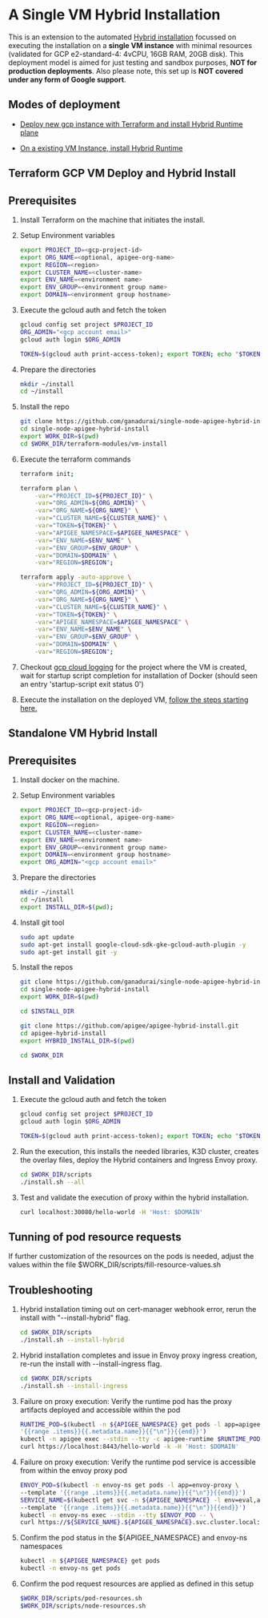 # A Single VM Hybrid Installation

This is an extension to the automated [Hybrid installation](https://cloud.google.com/apigee/docs/hybrid/preview/new-install-user-guide) focussed on executing the installation on a **single VM instance** with minimal resources (validated for GCP e2-standard-4: 4vCPU, 16GB RAM, 20GB disk). This deployment model is aimed for just  testing and sandbox purposes, **NOT for production deployments**. Also please note, this set up is **NOT covered under any form of Google support**. 

## Modes of deployment

* [Deploy new gcp instance with Terraform and install Hybrid Runtime plane](#terraform-gcp-vm-deploy-and-hybrid-install)

* [On a existing VM Instance, install Hybrid Runtime](#standalone-vm-hybrid-install)

## Terraform GCP VM Deploy and Hybrid Install

## Prerequisites

1. Install Terraform on the machine that initiates the install.

1. Setup Environment variables
    ```bash
    export PROJECT_ID=<gcp-project-id>
    export ORG_NAME=<optional, apigee-org-name>
    export REGION=<region>
    export CLUSTER_NAME=<cluster-name>
    export ENV_NAME=<environment name>
    export ENV_GROUP=<environment group name>
    export DOMAIN=<environment group hostname>
    ```

1. Execute the gcloud auth and fetch the token
    ```bash
    gcloud config set project $PROJECT_ID
    ORG_ADMIN="<gcp account email>"
    gcloud auth login $ORG_ADMIN

    TOKEN=$(gcloud auth print-access-token); export TOKEN; echo "$TOKEN"
    ```

1. Prepare the directories
    ```bash
    mkdir ~/install
    cd ~/install
    ```
    
1. Install the repo 
    ```bash
    git clone https://github.com/ganadurai/single-node-apigee-hybrid-install.git
    cd single-node-apigee-hybrid-install
    export WORK_DIR=$(pwd)
    cd $WORK_DIR/terraform-modules/vm-install
    ```

1. Execute the terraform commands
    ```bash
    terraform init;

    terraform plan \
        -var="PROJECT_ID=${PROJECT_ID}" \
        -var="ORG_ADMIN=${ORG_ADMIN}" \
        -var="ORG_NAME=${ORG_NAME}" \
        -var="CLUSTER_NAME=${CLUSTER_NAME}" \
        -var="TOKEN=${TOKEN}" \
        -var="APIGEE_NAMESPACE=$APIGEE_NAMESPACE" \
        -var="ENV_NAME=$ENV_NAME" \
        -var="ENV_GROUP=$ENV_GROUP" \
        -var="DOMAIN=$DOMAIN" \
        -var="REGION=$REGION";
    
    terraform apply -auto-approve \
        -var="PROJECT_ID=${PROJECT_ID}" \
        -var="ORG_ADMIN=${ORG_ADMIN}" \
        -var="ORG_NAME=${ORG_NAME}" \
        -var="CLUSTER_NAME=${CLUSTER_NAME}" \
        -var="TOKEN=${TOKEN}" \
        -var="APIGEE_NAMESPACE=$APIGEE_NAMESPACE" \
        -var="ENV_NAME=$ENV_NAME" \
        -var="ENV_GROUP=$ENV_GROUP" \
        -var="DOMAIN=$DOMAIN" \
        -var="REGION=$REGION";
    ```

1. Checkout [gcp cloud logging](https://console.cloud.google.com/logs/query;query=resource.type%3D%22gce_instance%22%0Astartup-script%20exit%20status%200) for the project where the VM is created, wait for startup script completion for installation of Docker (should seen an entry 'startup-script exit status 0')

1. Execute the installation on the deployed VM, [follow the steps starting here.](#install-and-validation)
    

## Standalone VM Hybrid Install

## Prerequisites

1. Install docker on the machine.

1. Setup Environment variables
    ```bash
    export PROJECT_ID=<gcp-project-id>
    export ORG_NAME=<optional, apigee-org-name>
    export REGION=<region>
    export CLUSTER_NAME=<cluster-name>
    export ENV_NAME=<environment name>
    export ENV_GROUP=<environment group name>
    export DOMAIN=<environment group hostname>
    export ORG_ADMIN="<gcp account email>"
    ```

1. Prepare the directories
    ```bash
    mkdir ~/install
    cd ~/install
    export INSTALL_DIR=$(pwd);
    ```

1. Install git tool
    ```bash
    sudo apt update
    sudo apt-get install google-cloud-sdk-gke-gcloud-auth-plugin -y
    sudo apt-get install git -y
    ```

1. Install the repos 
    ```bash
    git clone https://github.com/ganadurai/single-node-apigee-hybrid-install.git
    cd single-node-apigee-hybrid-install
    export WORK_DIR=$(pwd)
    
    cd $INSTALL_DIR  
    
    git clone https://github.com/apigee/apigee-hybrid-install.git
    cd apigee-hybrid-install
    export HYBRID_INSTALL_DIR=$(pwd)

    cd $WORK_DIR
    ```

## Install and Validation

1. Execute the gcloud auth and fetch the token
    ```bash
    gcloud config set project $PROJECT_ID
    gcloud auth login $ORG_ADMIN

    TOKEN=$(gcloud auth print-access-token); export TOKEN; echo "$TOKEN"
    ```

1. Run the execution, this installs the needed libraries, K3D cluster, creates the overlay files, deploy the Hybrid containers and Ingress Envoy proxy.
    ```bash
    cd $WORK_DIR/scripts
    ./install.sh --all
    ```
  
1. Test and validate the execution of proxy within the hybrid installation. 
    ```bash
    curl localhost:30080/hello-world -H 'Host: $DOMAIN'
    ```

## Tunning of pod resource requests

If further customization of the resources on the pods is needed, adjust the values within the file $WORK_DIR/scripts/fill-resource-values.sh

## Troubleshooting

1. Hybrid installation timing out on cert-manager webhook error, rerun the install with "--install-hybrid" flag.
    ```bash
    cd $WORK_DIR/scripts
    ./install.sh --install-hybrid   
    ```

1. Hybrid installation completes and issue in Envoy proxy ingress creation, re-run the install with --install-ingress flag.
    ```bash
    cd $WORK_DIR/scripts
    ./install.sh --install-ingress   
    ```

1. Failure on proxy execution: Verify the runtime pod has the proxy artifacts deployed and accessible within the pod
    ```bash
    RUNTIME_POD=$(kubectl -n ${APIGEE_NAMESPACE} get pods -l app=apigee-runtime --template \
    '{{range .items}}{{.metadata.name}}{{"\n"}}{{end}}')
    kubectl -n apigee exec --stdin --tty -c apigee-runtime $RUNTIME_POD -- \
    curl https://localhost:8443/hello-world -k -H 'Host: $DOMAIN'
    ```
    
1. Failure on proxy execution: Verify the runtime pod service is accessible from within the envoy proxy pod
    ```bash
    ENVOY_POD=$(kubectl -n envoy-ns get pods -l app=envoy-proxy \
    --template '{{range .items}}{{.metadata.name}}{{"\n"}}{{end}}')
    SERVICE_NAME=$(kubectl get svc -n ${APIGEE_NAMESPACE} -l env=eval,app=apigee-runtime \
    --template '{{range .items}}{{.metadata.name}}{{"\n"}}{{end}}')
    kubectl -n envoy-ns exec --stdin --tty $ENVOY_POD -- \
    curl https://${SERVICE_NAME}.${APIGEE_NAMESPACE}.svc.cluster.local:8443/hello-world -k -H 'Host: $DOMAIN'
    ```
    
1. Confirm the pod status in the ${APIGEE_NAMESPACE} and envoy-ns namespaces
    ```bash
    kubectl -n ${APIGEE_NAMESPACE} get pods
    kubectl -n envoy-ns get pods
    ```

1. Confirm the pod request resources are applied as defined in this setup
    ```bash
    $WORK_DIR/scripts/pod-resources.sh
    $WORK_DIR/scripts/node-resources.sh
    ```